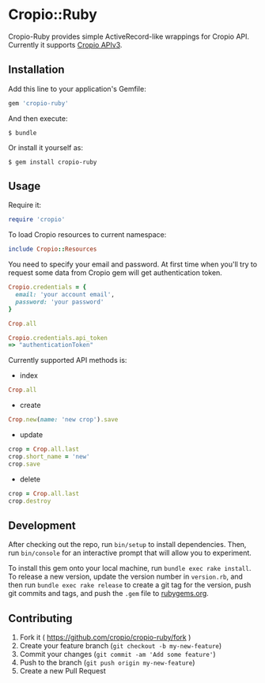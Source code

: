 # Cropio::Ruby

Cropio-Ruby provides simple ActiveRecord-like wrappings for Cropio API.
Currently it supports [Cropio APIv3](http://docs.cropioapiv3.apiary.io/).

## Installation

Add this line to your application's Gemfile:

```ruby
gem 'cropio-ruby'
```

And then execute:

    $ bundle

Or install it yourself as:

    $ gem install cropio-ruby

## Usage

Require it:

```ruby
require 'cropio'
```

To load Cropio resources to current namespace:

```ruby
include Cropio::Resources
```

You need to specify your email and password. At first time when you'll
try to request some data from Cropio gem will get authentication token.

```ruby
Cropio.credentials = {
  email: 'your account email',
  password: 'your password'
}

Crop.all

Cropio.credentials.api_token
=> "authenticationToken"
```

Currently supported API methods is:

- index

```ruby
Crop.all
```

- create

```ruby
Crop.new(name: 'new crop').save
```

- update

```ruby
crop = Crop.all.last
crop.short_name = 'new'
crop.save

```


- delete

```ruby
crop = Crop.all.last
crop.destroy
```

## Development

After checking out the repo, run `bin/setup` to install dependencies. Then, run `bin/console` for an interactive prompt that will allow you to experiment.

To install this gem onto your local machine, run `bundle exec rake install`. To release a new version, update the version number in `version.rb`, and then run `bundle exec rake release` to create a git tag for the version, push git commits and tags, and push the `.gem` file to [rubygems.org](https://rubygems.org).

## Contributing

1. Fork it ( https://github.com/cropio/cropio-ruby/fork )
2. Create your feature branch (`git checkout -b my-new-feature`)
3. Commit your changes (`git commit -am 'Add some feature'`)
4. Push to the branch (`git push origin my-new-feature`)
5. Create a new Pull Request
